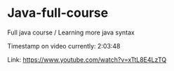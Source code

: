 # Java-full-course
Full java course / Learning more java syntax

Timestamp on video currently: 2:03:48

Link: https://www.youtube.com/watch?v=xTtL8E4LzTQ
